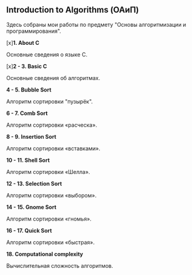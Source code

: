 ## Introduction to Algorithms (ОАиП)

Здесь собраны мои работы по предмету "Основы алгоритмизации и программирования". 

[x]**1. About C**

Основные сведения о языке С.


[x]**2 - 3. Basic C**

Основные сведения об алгоритмах.


**4 - 5. Bubble Sort**

Алгоритм сортировки "пузырёк".


**6 - 7. Comb Sort**

Алгоритм сортировки «расческа».


**8 - 9. Insertion Sort**

Алгоритм сортировки «вставками».


**10 - 11. Shell Sort** 

Алгоритм сортировки «Шелла».


 **12 - 13. Selection Sort**
 
Алгоритм сортировки «выбором».


**14 - 15. Gnome Sort**

Алгоритм сортировки «гномья».


**16 - 17. Quick Sort**

Алгоритм сортировки «быстрая».


**18. Computational complexity**

Вычислительная сложность алгоритмов.
